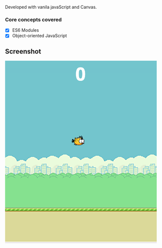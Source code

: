 Developed with vanila javaScript and Canvas.

### Core concepts covered

- [x] ES6 Modules
- [x] Object-oriented JavaScript

## Screenshot

![screenshot](screenshot.png)
